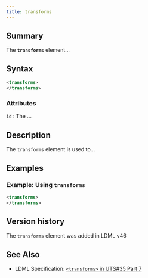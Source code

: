 ```yaml
---
title: transforms
---
```


## Summary

The **`transforms`** element…

## Syntax

```xml
<transforms>
</transforms>
```

### Attributes

`id`
:   The …

## Description

The `transforms` element is used to…

## Examples

### Example: Using `transforms`

```xml
<transforms>
</transforms>
```

## Version history

The `transforms` element was added in LDML v46

<!-- ## See also

- … -->

## See Also

- LDML Specification: [`<transforms>` in UTS#35 Part 7][tr35-element-transforms]

[tr35-element-transforms]: https://www.unicode.org/reports/tr35/tr35-keyboards.html#element-transforms

